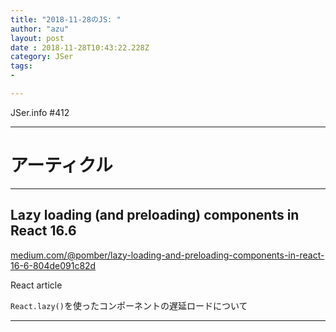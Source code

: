 ```yaml
---
title: "2018-11-28のJS: "
author: "azu"
layout: post
date : 2018-11-28T10:43:22.228Z
category: JSer
tags:
-

---
```


JSer.info #412

----

<h1 class="site-genre">アーティクル</h1>

----

## Lazy loading (and preloading) components in React 16.6
[medium.com/@pomber/lazy-loading-and-preloading-components-in-react-16-6-804de091c82d](https://medium.com/@pomber/lazy-loading-and-preloading-components-in-react-16-6-804de091c82d "Lazy loading (and preloading) components in React 16.6")
<p class="jser-tags jser-tag-icon"><span class="jser-tag">React</span> <span class="jser-tag">article</span></p>

`React.lazy()`を使ったコンポーネントの遅延ロードについて


----
